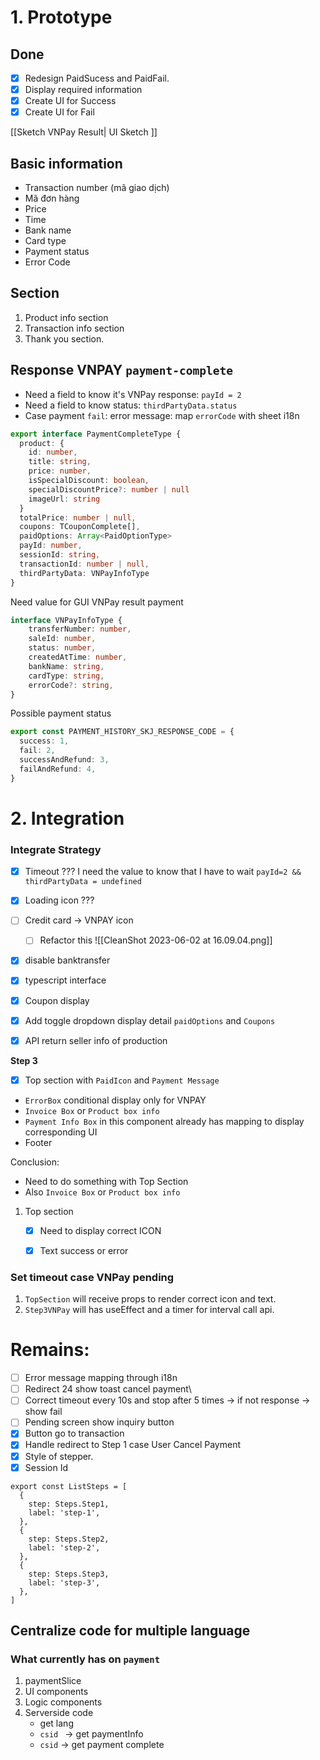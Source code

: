 
#  1. Prototype
## Done
- [x] Redesign PaidSucess and PaidFail.
- [x] Display required information
- [x] Create UI for Success
- [x] Create UI for Fail

[[Sketch VNPay Result| UI Sketch ]]


## Basic information
- Transaction number (mã giao dịch)
- Mã đơn hàng
- Price 
- Time 
- Bank name
- Card type
- Payment status
- Error Code

## Section 

1. Product info section
2. Transaction info section
3. Thank you section.

## Response VNPAY `payment-complete`

- Need a field to know it's VNPay response: `payId = 2`
- Need a field to know status: `thirdPartyData.status`
- Case payment `fail`: error message: map `errorCode` with sheet i18n

```ts
export interface PaymentCompleteType {
  product: {
    id: number,
    title: string,
    price: number,
    isSpecialDiscount: boolean,
    specialDiscountPrice?: number | null
    imageUrl: string
  }
  totalPrice: number | null,
  coupons: TCouponComplete[],
  paidOptions: Array<PaidOptionType>
  payId: number,
  sessionId: string,
  transactionId: number | null,
  thirdPartyData: VNPayInfoType
}

```

Need value for GUI VNPay result payment
```ts
interface VNPayInfoType {
	transferNumber: number,
	saleId: number,
	status: number,
	createdAtTime: number,
	bankName: string,
	cardType: string,
	errorCode?: string,
}
```

Possible payment status
```ts
export const PAYMENT_HISTORY_SKJ_RESPONSE_CODE = {
  success: 1,
  fail: 2,
  successAndRefund: 3,
  failAndRefund: 4,
}
```

# 2. Integration

### Integrate Strategy
- [x] Timeout ???  I need the value to know that I have to wait `payId=2 && thirdPartyData = undefined`
- [x] Loading icon ???
- [ ] Credit card -> VNPAY icon
	- [ ] Refactor this  ![[CleanShot 2023-06-02 at 16.09.04.png]]

- [x] disable banktransfer
- [x] typescript interface
- [x] Coupon display
- [x] Add toggle dropdown display detail `paidOptions` and `Coupons`
- [x] API return seller info of production


**Step 3**
- [x] Top section with `PaidIcon` and `Payment Message` 
- `ErrorBox` conditional display only for VNPAY
- `Invoice Box` or `Product box info`
- `Payment Info Box`  in this component already has mapping to display corresponding UI
- Footer

Conclusion: 
- Need to do something with Top Section 
- Also `Invoice Box` or `Product box info`

1. Top section
	- [x] Need to display correct ICON
	- [x] Text success or error


### Set timeout case VNPay pending

1. `TopSection` will receive props to render correct icon and text.
2. `Step3VNPay` will has useEffect and a timer for interval call api.


# Remains:

- [ ] Error message mapping through i18n
- [ ] Redirect 24 show toast cancel payment\
- [ ] Correct timeout every 10s and stop after 5 times -> if not response -> show fail
- [ ] Pending screen show inquiry button
- [x] Button go to transaction
- [x] Handle redirect to Step 1 case User Cancel Payment
- [x] Style of stepper. 
- [x] Session Id
```tsx
export const ListSteps = [
  {
    step: Steps.Step1,
    label: 'step-1',
  },
  {
    step: Steps.Step2,
    label: 'step-2',
  },
  {
    step: Steps.Step3,
    label: 'step-3',
  },
]

```

## Centralize code for multiple language

### What currently has on `payment`

1. paymentSlice
2. UI components
3. Logic components
4. Serverside code
	- get lang
	- `csid ` -> get paymentInfo
	- `csid` -> get payment complete


